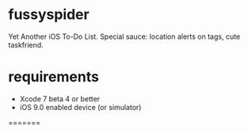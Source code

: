 # fussyspider
Yet Another iOS To-Do List. Special sauce: location alerts on tags, cute taskfriend.

# requirements
* Xcode 7 beta 4 or better
* iOS 9.0 enabled device (or simulator)

=======
